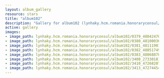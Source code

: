 ```yaml
---
layout: album_gallery
resource: stars
title: "album102"
description: "Gallery for album102 (lynhaky.hcm.romania.honoraryconsul/album102)"
active: gallery
images:
- image_path: lynhaky.hcm.romania.honoraryconsul/album102/0379_480424707_1173031970847428_5655779035732277992_n.jpg
- image_path: lynhaky.hcm.romania.honoraryconsul/album102/0380_481000364_1173031990847426_3096609338269721533_n.jpg
- image_path: lynhaky.hcm.romania.honoraryconsul/album102/0381_481119014_1173031880847437_4251399206237434614_n.jpg
- image_path: lynhaky.hcm.romania.honoraryconsul/album102/0382_480517494_1173031997514092_3754700834218195522_n.jpg
- image_path: lynhaky.hcm.romania.honoraryconsul/album102/0383_480688780_1173031790847446_5975312601858351798_n.jpg
- image_path: lynhaky.hcm.romania.honoraryconsul/album102/3408_273301816_489590652524900_3255815196335137033_n.jpg
- image_path: lynhaky.hcm.romania.honoraryconsul/album102/3410_472682074_1140693117414647_3483723075281224506_n.jpg
- image_path: lynhaky.hcm.romania.honoraryconsul/album102/3413_472744549_1140693164081309_4703615123466618152_n.jpg
---
```

